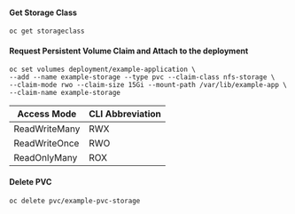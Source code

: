 #### Get Storage Class

    oc get storageclass

#### Request Persistent Volume Claim and Attach to the deployment

    oc set volumes deployment/example-application \
    --add --name example-storage --type pvc --claim-class nfs-storage \
    --claim-mode rwo --claim-size 15Gi --mount-path /var/lib/example-app \
    --claim-name example-storage

| Access Mode       | CLI Abbreviation  |
| ------------------| ------------------|
| ReadWriteMany     | RWX               |
| ReadWriteOnce     | RWO               |
| ReadOnlyMany      | ROX               |

#### Delete PVC

    oc delete pvc/example-pvc-storage